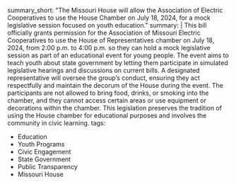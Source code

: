 summary_short: "The Missouri House will allow the Association of Electric Cooperatives to use the House Chamber on July 18, 2024, for a mock legislative session focused on youth education."
summary: |
  This bill officially grants permission for the Association of Missouri Electric Cooperatives to use the House of Representatives chamber on July 18, 2024, from 2:00 p.m. to 4:00 p.m. so they can hold a mock legislative session as part of an educational event for young people. The event aims to teach youth about state government by letting them participate in simulated legislative hearings and discussions on current bills. A designated representative will oversee the group’s conduct, ensuring they act respectfully and maintain the decorum of the House during the event. The participants are not allowed to bring food, drinks, or smoking into the chamber, and they cannot access certain areas or use equipment or decorations within the chamber. This legislation preserves the tradition of using the House chamber for educational purposes and involves the community in civic learning.
tags:
  - Education
  - Youth Programs
  - Civic Engagement
  - State Government
  - Public Transparency
  - Missouri House
